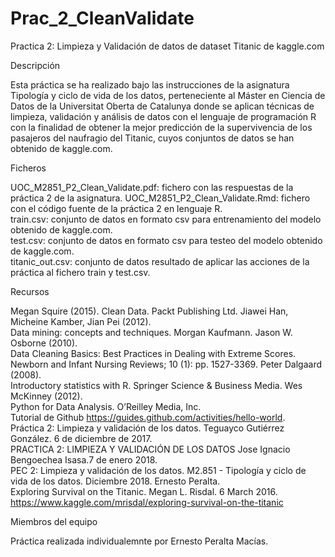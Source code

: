 # Prac_2_CleanValidate
Practica 2: Limpieza y Validación de datos de dataset Titanic de kaggle.com

Descripción

Esta práctica se ha realizado bajo las instrucciones de la asignatura Tipología y ciclo de vida de los datos, perteneciente al Máster en Ciencia de Datos de la Universitat Oberta de Catalunya donde se aplican técnicas de limpieza, validación y análisis de datos con el lenguaje de programación R con la finalidad de obtener la mejor predicción de la supervivencia de los pasajeros del naufragio del Titanic, cuyos conjuntos de datos se han obtenido de kaggle.com.

Ficheros

UOC_M2851_P2_Clean_Validate.pdf: fichero con las respuestas de la práctica 2 de la asignatura.
UOC_M2851_P2_Clean_Validate.Rmd: fichero con el código fuente de la práctica 2 en lenguaje R.  
train.csv: conjunto de datos en formato csv para entrenamiento del modelo obtenido de kaggle.com.  
test.csv: conjunto de datos en formato csv para testeo del modelo obtenido de kaggle.com.  
titanic_out.csv: conjunto de datos resultado de aplicar las acciones de la práctica al fichero train y test.csv.


Recursos

Megan Squire (2015). Clean Data. Packt Publishing Ltd. Jiawei Han, Micheine Kamber, Jian Pei (2012).   
Data mining: concepts and techniques. Morgan Kaufmann. Jason W. Osborne (2010).   
Data Cleaning Basics: Best Practices in Dealing with Extreme Scores. Newborn and Infant Nursing Reviews; 10 (1): pp. 1527-3369. Peter Dalgaard (2008).    
Introductory statistics with R. Springer Science & Business Media. Wes McKinney (2012).   
Python for Data Analysis. O’Reilley Media, Inc.   
Tutorial de Github https://guides.github.com/activities/hello-world.  
Práctica 2: Limpieza y validación de los datos. Teguayco Gutiérrez González. 6 de diciembre de 2017.  
PRACTICA 2: LIMPIEZA Y VALIDACIÓN DE LOS DATOS Jose Ignacio Bengoechea Isasa.7 de enero 2018.  
PEC 2: Limpieza y validación de los datos. M2.851 - Tipología y ciclo de vida de los datos. Diciembre 2018. Ernesto Peralta.  
Exploring Survival on the Titanic. Megan L. Risdal. 6 March 2016. https://www.kaggle.com/mrisdal/exploring-survival-on-the-titanic  


Miembros del equipo

Práctica realizada individualemnte por Ernesto Peralta Macías.
